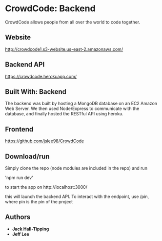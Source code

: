 # CrowdCode: Backend

CrowdCode allows people from all over the world to code together.

## Website

http://crowdcode1.s3-website.us-east-2.amazonaws.com/

## Backend API

https://crowdcode.herokuapp.com/

## Built With: Backend

The backend was built by hosting a MongoDB database on an EC2 Amazon Web Server. We then used Node/Express to communicate with the database,
and finally hosted the RESTful API using heroku.

## Frontend

https://github.com/jslee98/CrowdCode

## Download/run

Simply clone the repo (node modules are included in the repo) and run

'npm run dev'

to start the app on http://localhost:3000/

this will launch the backend API. To interact with the endpoint, use /pin, where pin is the pin of the project

## Authors

* **Jack Hall-Tipping**
* **Jeff Lee**
